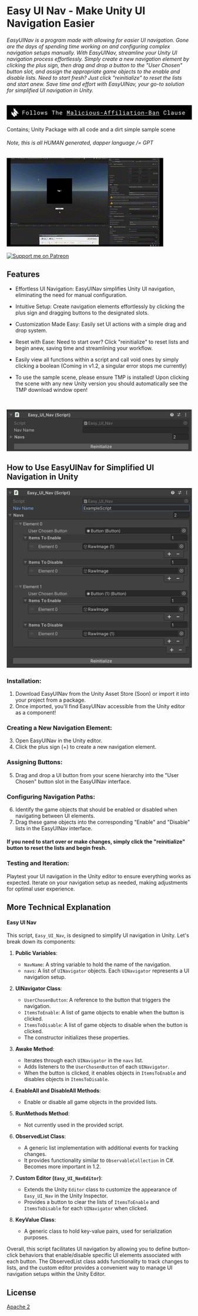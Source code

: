 
# Easy UI Nav - Make Unity UI Navigation Easier

###### EasyUINav is a program made with allowing for easier UI navigation. Gone are the days of spending time working on and configuring complex navigation setups manually. With EasyUINav, streamline your Unity UI navigation process effortlessly. Simply create a new navigation element by clicking the plus sign, then drag and drop a button to the "User Chosen" button slot, and assign the appropriate game objects to the enable and disable lists. Need to start fresh? Just click "reinitialize" to reset the lists and start anew. Save time and effort with EasyUINav, your go-to solution for simplified UI navigation in Unity.



[![Clause1](https://github.com/Walker-Industries-RnD/Malicious-Affiliation-Ban/blob/main/WIBan.png?raw=true)](https://github.com/Walker-Industries-RnD/Malicious-Affiliation-Ban/blob/main/README.md)




Contains; Unity Package with all code and a dirt simple sample scene
###### Note, this is all HUMAN generated, dapper language /= GPT

![UINav Demo](https://github.com/Walker-Industries-RnD/Easy_UI_Nav/blob/main/UINav3.gif)



[![Support me on Patreon](https://img.shields.io/endpoint.svg?url=https%3A%2F%2Fshieldsio-patreon.vercel.app%2Fapi%3Fusername%3Dwalkerdev%26type%3Dpledges&style=for-the-badge)](https://patreon.com/walkerdev)



## Features

- Effortless UI Navigation: EasyUINav simplifies Unity UI navigation, eliminating the need for manual configuration.

- Intuitive Setup: Create navigation elements effortlessly by clicking the plus sign and dragging buttons to the designated slots.

- Customization Made Easy: Easily set UI actions with a simple drag and drop system.

- Reset with Ease: Need to start over? Click "reinitialize" to reset lists and begin anew, saving time and streamlining your workflow.

- Easily view all functions within a script and call void ones by simply clicking a boolean (Coming in v1.2, a singular error stops me currently)

- To use the sample scene, please ensure TMP is installed! Upon clicking the scene with any new Unity version you should automatically see the TMP download window open!
<br />

![Easy UI Nav](https://github.com/Walker-Industries-RnD/Easy_UI_Nav/blob/main/EasyUINav.png)


## How to Use EasyUINav for Simplified UI Navigation in Unity

![Easy UI Nav Expanded](https://github.com/Walker-Industries-RnD/Easy_UI_Nav/blob/main/EasyUINav2.png)


### Installation:
1. Download EasyUINav from the Unity Asset Store (Soon) or import it into your project from a package.
2. Once imported, you'll find EasyUINav accessible from the Unity editor as a component!
### Creating a New Navigation Element:
3. Open EasyUINav in the Unity editor.
4. Click the plus sign (+) to create a new navigation element.
### Assigning Buttons:
5. Drag and drop a UI button from your scene hierarchy into the "User Chosen" button slot in the EasyUINav interface.
### Configuring Navigation Paths:
6. Identify the game objects that should be enabled or disabled when navigating between UI elements.
7. Drag these game objects into the corresponding "Enable" and "Disable" lists in the EasyUINav interface.

#### If you need to start over or make changes, simply click the "reinitialize" button to reset the lists and begin fresh.

### Testing and Iteration:
Playtest your UI navigation in the Unity editor to ensure everything works as expected.
Iterate on your navigation setup as needed, making adjustments for optimal user experience.


## More Technical Explanation

#### Easy UI Nav

This script, `Easy_UI_Nav`, is designed to simplify UI navigation in Unity. Let's break down its components:

1. **Public Variables**:
   - `NavName`: A string variable to hold the name of the navigation.
   - `navs`: A list of `UINavigator` objects. Each `UINavigator` represents a UI navigation setup.

2. **UINavigator Class**:
   - `UserChosenButton`: A reference to the button that triggers the navigation.
   - `ItemsToEnable`: A list of game objects to enable when the button is clicked.
   - `ItemsToDisable`: A list of game objects to disable when the button is clicked.
   - The constructor initializes these properties.

3. **Awake Method**:
   - Iterates through each `UINavigator` in the `navs` list.
   - Adds listeners to the `UserChosenButton` of each `UINavigator`.
   - When the button is clicked, it enables objects in `ItemsToEnable` and disables objects in `ItemsToDisable`.

4. **EnableAll and DisableAll Methods**:
   - Enable or disable all game objects in the provided lists.

5. **RunMethods Method**:
   - Not currently used in the provided script.

6. **ObservedList Class**:
   - A generic list implementation with additional events for tracking changes.
   - It provides functionality similar to `ObservableCollection` in C#. Becomes more important in 1.2.

7. **Custom Editor (`Easy_UI_NavEditor`)**:
   - Extends the Unity `Editor` class to customize the appearance of `Easy_UI_Nav` in the Unity Inspector.
   - Provides a button to clear the lists of `ItemsToEnable` and `ItemsToDisable` for each `UINavigator` when clicked.

8. **KeyValue Class**:
   - A generic class to hold key-value pairs, used for serialization purposes.

Overall, this script facilitates UI navigation by allowing you to define button-click behaviors that enable/disable specific UI elements associated with each button. The ObservedList class adds functionality to track changes to lists, and the custom editor provides a convenient way to manage UI navigation setups within the Unity Editor.         



## License

[Apache 2](https://www.apache.org/licenses/LICENSE-2.0)


